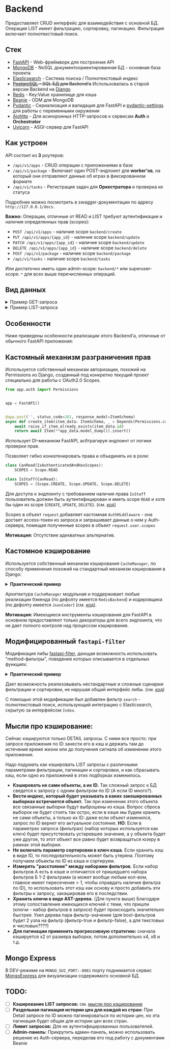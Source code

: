 # Backend

Предоставляет CRUD интерфейс для взаимодействия с основной БД. Операция LIST имеет фильтрацию, сортировку, пагинацию. Фильтрация включает полнотекстовый поиск.

## Стек

- [FastAPI](https://fastapi.tiangolo.com/) - Web-фреймворк для построения API
- [MongoDB](https://www.mongodb.com/) - NoSQL документоориентированная БД - основная база проекта
- [Elasticsearch](https://www.elastic.co/) - Система поиска / Полнотекстовый индекс
- ~~[PostgreSQL](https://www.postgresql.org/) - SQL БД для Backend'a~~ Использовалась в старой версии Backend на [Django](https://www.djangoproject.com/)
- [Redis](https://redis.io/) - Key:Value хранилище для кэша
- [Beanie](https://beanie-odm.dev/) - ODM для MongoDB
- [Pydantic](https://pydantic-docs.helpmanual.io/) - Сериализация и валидация для FastAPI и [pydantic-settings](https://pydantic-docs.helpmanual.io/usage/settings/) для работы с переменными окружения
- [Aiohttp](https://aiohttp.readthedocs.io/en/stable/) - Для асинхронных HTTP-запросов к сервисам **Auth** и **Orchestrator**
- [Uvicorn](https://www.uvicorn.org/) - ASGI-сервер для FastAPI

## Как устроен

API состоит из **3** роутеров:

- `/api/v1/apps` - CRUD операции с приложениями в базе
- `/api/v1/package` - Включает один POST-эндпоинт для **worker'ов**, на который они отправляют данные об играх в фиксированном формате
- `/api/v1/tasks` - Регистрация задач для **Оркестратора** и проверка их статуса

Подробнее можно посмотреть в swagger-документации по адресу `http://127.0.0.1/docs.`

**Важно:** Операции, отличные от READ и LIST требуют аутентификации и наличия определенных прав (scopes):

- `POST /api/v1/apps` - наличие scope `backend/create`
- `PUT /api/v1/apps/{app_id}` - наличие scope `backend/update`
- `PATCH /api/v1/apps/{app_id}` - наличие scope `backend/update`
- `DELETE /api/v1/apps/{app_id}` - наличие scope `backend/delete`
- `POST /api/v1/package` - наличие scope `backend/package`
- `/api/v1/tasks` - наличие scope `backend/tasks`

Или достаточно иметь один admin-scope: `backend/*` или superuser-scope: `*` для всех выше перечисленных операций.

## Вид данных
<details>
<summary>Пример GET-запроса</summary>

```json
GET http://127.0.0.1:80/api/v1/apps/292030

{
    "id": 292030,
    "name": "The Witcher 3: Wild Hunt",
    "type": "game",
    "short_description": "You are Geralt of Rivia, mercenary monster slayer. Before you stands a war-torn, monster-infested continent you can explore at will. Your current contract? Tracking down Ciri — the Child of Prophecy, a living weapon that can alter the shape of the world.",
    "is_free": false,
    "developers": [
        "CD PROJEKT RED"
    ],
    "publishers": [
        "CD PROJEKT RED"
    ],
    "total_recommendations": 758046,
    "prices": {
        "US": {
            "is_available": true,
            "currency": "USD",
            "price_story": {
                "results": [
                    {
                        "timestamp": "2025-02-04T19:57:39.394000+03:00",
                        "price": 39.99,
                        "discount": 0
                    },
                    {
                        "timestamp": "2025-01-26T23:37:43.621000+03:00",
                        "price": 7.99,
                        "discount": 80
                    }
                ],
                "page": 1,
                "size": 10,
                "total": 2
            }
        }
    }
}
```
</details>

<details>
<summary>Пример LIST-запроса</summary>

```json
GET http://127.0.0.1:80/api/v1/apps?discount__lte=10&is_free=false&is_available_in_countries=RU&search=valve&size=1

{
    "results": [
        {
            "id": 10,
            "name": "Counter-Strike",
            "type": "game",
            "short_description": "Play the world's number 1 online action game. Engage in an incredibly realistic brand of terrorist warfare in this wildly popular team-based game. Ally with teammates to complete strategic missions. Take out enemy sites. Rescue hostages. Your role affects your team's success. Your team's success affects your role.",
            "is_free": false,
            "developers": [
                "Valve"
            ],
            "publishers": [
                "Valve"
            ],
            "total_recommendations": 157379,
            "prices": {
                "US": {
                    "is_available": true,
                    "currency": "USD",
                    "price": 9.99,
                    "discount": 0,
                    "last_updated": "2025-01-26T23:43:16.255000+03:00"
                },
                "GB": {
                    "is_available": true,
                    "currency": "GBP",
                    "price": 7.19,
                    "discount": 0,
                    "last_updated": "2025-01-26T23:43:17.765000+03:00"
                },
                "CN": {
                    "is_available": true,
                    "currency": "CNY",
                    "price": 37.0,
                    "discount": 0,
                    "last_updated": "2025-01-26T23:43:19.373000+03:00"
                },
                "RU": {
                    "is_available": true,
                    "currency": "RUB",
                    "price": 259.0,
                    "discount": 0,
                    "last_updated": "2025-01-26T23:43:20.887000+03:00"
                },
                "DE": {
                    "is_available": true,
                    "currency": "EUR",
                    "price": 8.19,
                    "discount": 0,
                    "last_updated": "2025-01-26T23:43:22.293000+03:00"
                },
                "JP": {
                    "is_available": true,
                    "currency": "JPY",
                    "price": 1010.0,
                    "discount": 0,
                    "last_updated": "2025-01-26T23:43:24.006000+03:00"
                },
                "BR": {
                    "is_available": true,
                    "currency": "BRL",
                    "price": 20.69,
                    "discount": 0,
                    "last_updated": "2025-01-26T23:43:25.511000+03:00"
                }
            }
        }
    ],
    "page": 1,
    "size": 1,
    "total": 10
}
```
</details>

## Особенности

Ниже приведены особенности реализации этого Backend'a, отличные от обычного FastAPI приложения:

## Кастомный механизм разграничения прав

Используется собственный механизм авторизации, похожий на Permissions из Django, созданный под конкретно текущий проект специально для работы с OAuth2.0 Scopes. 

```python
from app.auth import Permissions


app = FastAPI()


@app.post('', status_code=201, response_model=ItemSchema)
async def create_item(item_data: ItemSchema, _ = Depends(Permissions.can_create)):
    await raise_if_item_already_exists(item_data.id)
    return await Item(**app_data.model_dump()).insert()
```

Использует DI-механизм FastAPI, асбтрагируя эндпоинт от логики проверки прав.

Позволяет гибко конкатенировать права и объединять их в роли:

```python
class CanRead(IsAuthenticatedAndHasScopes):
    SCOPES = Scope.READ

class IsStaff(CanRead):
    SCOPES = (Scope.CREATE, Scope.UPDATE, Scope.DELETE)
```

Для доступа к эндпоинту с требованием наличия права `IsStaff` пользователь должен быть аутентифицирован и иметь scope `READ` и хотя бы один из scope (`CREATE`, `UPDATE`, `DELETE`). (см. [код](https://github.com/P90Master/steamdb/blob/main/backend/app/auth/permissions.py#L31))

Scopes в объект `request` добавляет кастомная `AuthMiddleware` - она достает access-токен из запроса и запрашивает данные о нем у Auth-сервера, помещая полученные scopes в объект `request.user.scopes`

**Мотивация:** Отсутствие адекватных альтернатив.

## Кастомное кэширование

Используется собственный механизм кэширования `CacheManager`, по способу применения похожий на стандартный механизм кэширования в Django:

<details>
<summary><b>Практический пример</b></summary>

```python
from app.utils.cache import CacheManager, RedisBackend


@asynccontextmanager
async def lifespan(app_: FastAPI):
    cache_pool = ConnectionPool.from_url(url=settings.CACHE_URL)
    redis_instance = redis.Redis(connection_pool=cache_pool)
    CacheManager.init(
        RedisBackend(redis_instance),
        prefix=settings.CACHE_PREFIX,
        expire=settings.CACHE_TIMEOUT,
        logger=get_logger(settings, 'cache'),
    )

    yield

    CacheManager.reset()
    await cache_pool.disconnect()


app = FastAPI(lifespan=lifespan)


@app.get('/{id}', response_model=ItemSchema)
async def get_item(item_id: Annotated[int, Field(gt=0)]):
    cache_key = f'item_{item_id}'
    cached_app_data = await CacheManager.get(cache_key)

    if cached_app_data:
        item = Item(**cached_app_data)
        return ItemSchema(**item.model_dump())

    item = await Item.find_one(Item.id == item_id)

    if item is None:
        raise HTTPException(status_code=404, detail=f'Item with id {app_id} not found')

    await CacheManager.save(item.model_dump_json(), cache_key)
    return ItemSchema(**item.model_dump())
```
</details>

Архитектура `CacheManager` модульная и поддерживает любые реализации бэкенда (по дефолту имеется `RedisBackend`) и кодировщика (по дефолту имеется `JsonCoder`) (см. [код](https://github.com/P90Master/steamdb/blob/main/backend/app/utils/cache/manager.py#L9)).

**Мотивация:** Имеющиеся инструменты кэширования для FastAPI в основном предоставляют только декораторы для всего эндпоинта, что не дает полного контроля над процессом кэширования.

## Модифицированный `fastapi-filter`

Модификация либы [fastapi-filter](https://github.com/arthurio/fastapi-filter), дающая возможность использовать "method-фильтры", поведение которых описывается в отдельных функциях:

<details>
<summary><b>Практический пример</b></summary>

```python
from app.utils.filters import Filter


class AppFilter(Filter):
    name: Optional[str] = None
    type__in: Optional[list[str]] = None
    is_free: Optional[bool] = None

    order_by: list[str] = ["total_recommendations"]

    is_available_in_countries__method: Annotated[
        Optional[list[str]],
        Field(alias='is_available_in_countries')
    ] = None
    search__method: Annotated[
        Optional[str],
        Field(alias='search')
    ] = None

    @staticmethod
    async def filter__is_available_in_countries(query: FindMany[FindType], value: str):
        return query.find_many(
            {f"prices.{country}.is_available": {'$eq': True} for country in value.split(',')}
        )
    
    @staticmethod
    async def sort__discount(query: FindMany[FindType], direction: SortDirection):
        return query.sort((f"prices.{settings.MAIN_COUNTRY}.price_story.0.discount", direction))

    @staticmethod
    async def filter__search(query: FindMany[FindType], value: str):
        app_ids = await Index.fulltext_search(value)
        return query.find_many({"_id": {"$in": app_ids}})

    class Constants(Filter.Constants):
        model = App
        custom_ordering_fields = ("discount", )
```
</details>

Дает возможность реализовывать нестандартные и сложные сценарии фильтрации и сортировки, не нарушая общий интерфейс либы. (см. [код](https://github.com/P90Master/steamdb/blob/main/backend/app/utils/filters.py#L33))

С помощью этой модификации был добавлен фильтр `search` - полнотекстовый поиск, использующий интеграцию с Elasticsearch, скрытую за интерфейсом `Index`.

## Мысли про кэширование:

Сейчас кэшируются только DETAIL запросы. С ними все просто: при запросе приложения по ID занести его в кэш и держать там до истечения время жизни или до получения сигнала об изменении этого приложения.

Надо подумать как кэшировать LIST запросы с различными параметрами фильтрации, пагинации и сортировки, и как сбрасывать кэш, если одно из приложений в этих подборках изменилось.

- **Кэшировать не сами объекты, а их ID.** Так сложный запрос к БД сведется к запросу с одним фильтром по ID (А если ID много?).
- **Вести индекс, который будет указывать в каких закешированных выборках встречается объект.** Так при изменении этого объекта все связанные выборки будут выброшены из кэша. Вопрос сброса выборок не будет стоять так остро, если в кэше мы будем хранить не сами объекты, а только их ID: даже если объект изменился, запрос по ID вернет его актуальное состояние. **НО**: Если в параметрах запроса (фильтрах) (набор которых используется как ключ) будет присутствовать устаревшее значение, а у объекта будет уже другое, то этот объект все равно будет возвращаться юзеру в рамках этой выборки.
- **Не включать параметр сортировки в ключ кэша**. Если хранить кэш в виде ID, то последовательность может быть утеряна. Поэтому получаем объекты по ID из кэша и сортируем.
- **Измерять "расстояние" между наборами фильтров**. Если набор фильтров А есть в кэше и отличается от пришедшего набора фильтров Б 1-2 фильтрами (а может вообще любым кол-вом, главное имеет пересечение > 1, чтобы оправдать наличие фильтра по ID), то использовать этот кэш как основу и просто добавить эти фильтры к запросу, закэшировав его в последствии.
- **Хранить ключи в виде AST-дерева.** (Для пункта выше) Благодаря этому сопоставление имеющихся ключей с теми, что пришли (ключи - набор фильтров в запросе) будет происходить значительно быстрее. Узел дерева пара фильтр-значение (для bool-фильтров будет 2 узла на фильтр (фильтр-true и фильтр-false), а для текстовых и числовых????)
- **Для пагинации применить прогрессивную стратегию:** сначала кэшируется x2 от размера выборки, потом дополнительно x4, x8 и т.д.

## Mongo Express

В DEV-режиме на `MONGO_GUI_PORT:-8081` порту поднимается сервис [MongoExpress](https://github.com/mongo-express/mongo-express) для визуализации содержимого основной БД.

## TODO:

- [ ] **Кэширование LIST запросов:** см. [мысли про кэширование](BACKEND.md#мысли-про-кэширование)
- [ ] **Раздельная пагинация истории цен для каждой из стран:** При Detail запросе по ID можно пагинироваться по истории цен, но эта пагинация будет общая для истории цен всех стран.
- [ ] **Лимит запросов:** Для не аутентифицированных пользователей.
- [ ] **Admin-панель:** Прикрутить админ-панель, можно использовать решение из Auth-сервера, переделав его под работу с документами Beanie
